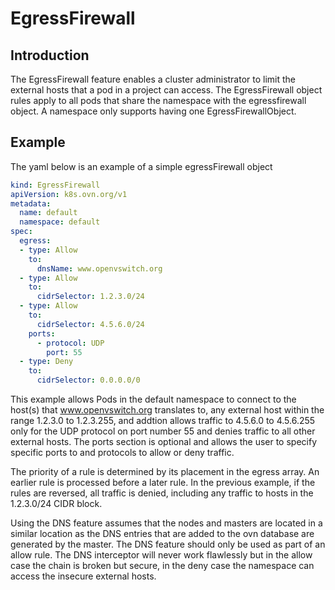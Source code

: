 # EgressFirewall

## Introduction

The EgressFirewall feature enables a cluster administrator to
limit the external hosts that a pod in a project can access.
The EgressFirewall object rules apply to all pods that share
the namespace with the egressfirewall object. A namespace only
supports having one EgressFirewallObject.

## Example

The yaml  below is an example of a simple egressFirewall object

```yaml
kind: EgressFirewall
apiVersion: k8s.ovn.org/v1
metadata:
  name: default
  namespace: default
spec:
  egress:
  - type: Allow
    to:
      dnsName: www.openvswitch.org
  - type: Allow
    to:
      cidrSelector: 1.2.3.0/24
  - type: Allow
    to:
      cidrSelector: 4.5.6.0/24
    ports:
      - protocol: UDP
        port: 55
  - type: Deny
    to:
      cidrSelector: 0.0.0.0/0
```



This example allows Pods in the default namespace to connect to
the host(s) that www.openvswitch.org translates to, any external
host within the range 1.2.3.0 to 1.2.3.255, and addtion allows
traffic to 4.5.6.0 to 4.5.6.255 only for the UDP protocol on port
number 55 and denies traffic to all other external hosts. The ports 
section is optional and allows the user to specify specific ports 
to and protocols to allow or deny traffic.

The priority of a rule is determined by its placement in the egress
array. An earlier rule is processed before a later rule. In the 
previous example, if the rules are reversed, all traffic is denied,
including any traffic to hosts in the 1.2.3.0/24 CIDR block.

Using the DNS feature assumes that the nodes and masters are located
in a similar location as the DNS entries that are added to the ovn
database are generated by the master. The DNS feature should only be
used as part of an allow rule. The DNS interceptor will never work
flawlessly but in the allow case the chain is broken but secure, in the
deny case the namespace can access the insecure external hosts.
